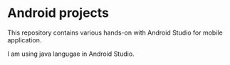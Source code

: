 
# Android projects

This repository contains various hands-on with Android Studio for mobile application.

I am using java langugae in Android Studio.

